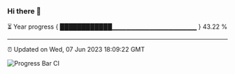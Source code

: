 ### Hi there 👋

⏳ Year progress { ████████████▁▁▁▁▁▁▁▁▁▁▁▁▁▁▁▁▁▁ } 43.22 %

---

⏰ Updated on Wed, 07 Jun 2023 18:09:22 GMT

![Progress Bar CI](https://github.com/Shyam-Makwana/GitHub-Actions-Demo/workflows/Progress%20Bar%20CI/badge.svg)
